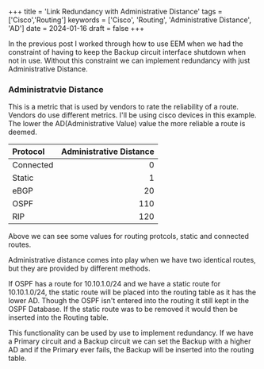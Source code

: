 +++
title = 'Link Redundancy with Administrative Distance'
tags = ['Cisco','Routing']
keywords = ['Cisco', 'Routing', 'Administrative Distance', 'AD']
date  = 2024-01-16
draft = false
+++

In the previous post I worked through how to use EEM when we had the constraint of having to keep the Backup circuit interface shutdown when not in use. Without this constraint we can implement redundancy with just Administrative Distance.

### Administratvie Distance ###
This is a metric that is used by vendors to rate the reliability of a route. Vendors do use different metrics. I'll be using cisco devices in this example. The lower the AD(Administrative Value) value the more reliable a route is deemed.

|Protocol        |Administrative Distance|
|:---------------|----------------------:|
|Connected       | 0|
|Static          | 1 |
|eBGP            | 20|
|OSPF            | 110|
|RIP             | 120|

Above we can see some values for routing protcols, static and connected routes.

Administrative distance comes into play when we have two identical routes, but they are provided by different methods. 

If OSPF has a route for 10.10.1.0/24 and we have a static route for 10.10.1.0/24, the static route will be placed into the routing table as it has the lower AD. Though the OSPF isn't entered into the routing it still kept in the OSPF Database. If the static route was to be removed it would then be inserted into the Routing table.

This functionality can be used by use to implement redundancy. If we have a Primary circuit and a Backup circuit we can set the Backup with a higher AD and if the Primary ever fails, the Backup will be inserted into the routing table.

